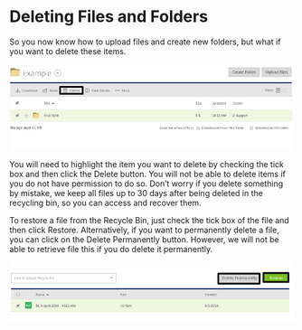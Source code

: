 # Deleting Files and Folders

So you now know how to upload files and create new folders, but what if you want to delete these items.

![Image8](files/Image8.PNG)

You will need to highlight the item you want to delete by checking the tick box and then click the Delete button. You will not be able to delete items if you do not have permission to do so. Don’t worry if you delete something by mistake, we keep all files up to 30 days after being deleted in the recycling bin, so you can access and recover them.

To restore a file from the Recycle Bin, just check the tick box of the file  and then click Restore. Alternatively, if you want to permanently delete a file, you can click on the Delete Permanently button. However, we will not be able to retrieve file this if you do delete it permanently.

![Image9](files/Image9.PNG)
